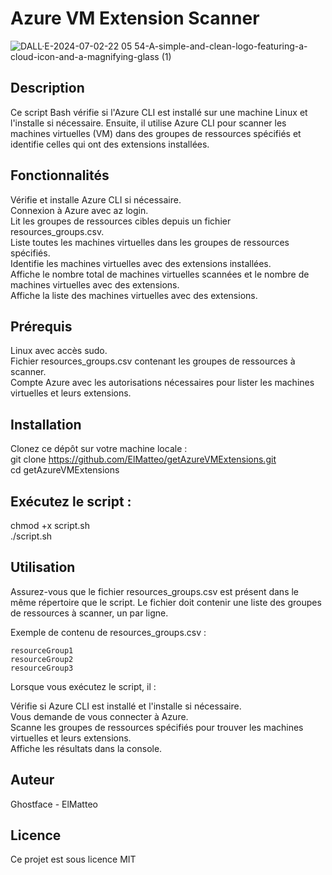 # Azure VM Extension Scanner

![DALL·E-2024-07-02-22 05 54-A-simple-and-clean-logo-featuring-a-cloud-icon-and-a-magnifying-glass (1)](https://github.com/ElMatteo/getAzureVMExtensions/assets/78216622/2a6be5f2-e670-48c2-822f-bfe02152949c)

## Description
Ce script Bash vérifie si l'Azure CLI est installé sur une machine Linux et l'installe si nécessaire. Ensuite, il utilise Azure CLI pour scanner les machines virtuelles (VM) dans des groupes de ressources spécifiés et identifie celles qui ont des extensions installées.

## Fonctionnalités
Vérifie et installe Azure CLI si nécessaire.<br>
Connexion à Azure avec az login.<br>
Lit les groupes de ressources cibles depuis un fichier resources_groups.csv.<br>
Liste toutes les machines virtuelles dans les groupes de ressources spécifiés.<br>
Identifie les machines virtuelles avec des extensions installées.<br>
Affiche le nombre total de machines virtuelles scannées et le nombre de machines virtuelles avec des extensions.<br>
Affiche la liste des machines virtuelles avec des extensions.<br>

## Prérequis
Linux avec accès sudo.<br>
Fichier resources_groups.csv contenant les groupes de ressources à scanner.<br>
Compte Azure avec les autorisations nécessaires pour lister les machines virtuelles et leurs extensions.<br>

## Installation
Clonez ce dépôt sur votre machine locale :<br>
git clone https://github.com/ElMatteo/getAzureVMExtensions.git<br>
cd getAzureVMExtensions<br>

## Exécutez le script :
chmod +x script.sh<br>
./script.sh<br>

## Utilisation
Assurez-vous que le fichier resources_groups.csv est présent dans le même répertoire que le script. Le fichier doit contenir une liste des groupes de ressources à scanner, un par ligne.<br>

Exemple de contenu de resources_groups.csv :<br>

```csv
resourceGroup1
resourceGroup2
resourceGroup3
```
Lorsque vous exécutez le script, il :<br>

Vérifie si Azure CLI est installé et l'installe si nécessaire.<br>
Vous demande de vous connecter à Azure.<br>
Scanne les groupes de ressources spécifiés pour trouver les machines virtuelles et leurs extensions.<br>
Affiche les résultats dans la console.<br>

## Auteur
Ghostface - ElMatteo

## Licence
Ce projet est sous licence MIT
